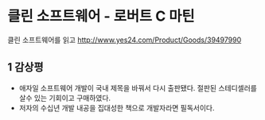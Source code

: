 # 클린 소프트웨어 - 로버트 C 마틴


클린 소프트웨어를 읽고
http://www.yes24.com/Product/Goods/39497990

<!--more-->

## 1 감상평

- 애자일 소프트웨어 개발이 국내 제목을 바꿔서 다시 출판됐다. 절판된 스테디셀러를 살수 있는 기회이고 구매하였다. 
- 저자의 수십년 개발 내공을 집대성한 책으로 개발자라면 필독서이다.

